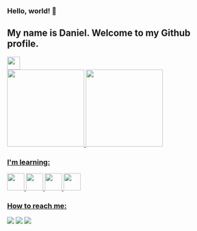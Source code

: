 ### Hello, world! 👋
## My name is Daniel. Welcome to my Github profile.

<img src="https://c.tenor.com/i3pR9emucLgAAAAC/what-dog.gif" width="30"/>

<div>
<a href="https://github.com/DanielGMesquita">
<img height="180em" src="https://github-readme-stats.vercel.app/api/top-langs/?username=DanielGMesquita&layout=compact&langs_count=7&theme=dracula"/>
<img height="180em" src="https://github-readme-stats.vercel.app/api?username=DanielGMesquita&show_icons=true&theme=dracula&include_all_commits=true&count_private=true"/>
</div>

### I'm learning:
<img src="https://cdn.jsdelivr.net/gh/devicons/devicon/icons/html5/html5-original-wordmark.svg" width="40" height="40"/> <img src="https://cdn.jsdelivr.net/gh/devicons/devicon/icons/css3/css3-original-wordmark.svg" width="40" height="40"/> <img src="https://cdn.jsdelivr.net/gh/devicons/devicon/icons/javascript/javascript-plain.svg" width="40" height="40"/> <img src="https://cdn.jsdelivr.net/gh/devicons/devicon/icons/python/python-original-wordmark.svg" width="40" height="40"/>

### How to reach me:

<div>
<a href="https://instagram.com/eudanielmesquita" target="_blank"><img src="https://img.shields.io/badge/-Instagram-%23E4405F?style=for-the-badge&logo=instagram&logoColor=white" target="_blank"></a>
<a href = "mailto:daniel_mesquita2@hotmail.com"><img src="https://img.shields.io/badge/Gmail-D14836?style=for-the-badge&logo=gmail&logoColor=white" target="_blank"></a>
<a href="https://www.linkedin.com/in/danielgmesquita" target="_blank"><img src="https://img.shields.io/badge/-LinkedIn-%230077B5?style=for-the-badge&logo=linkedin&logoColor=white" target="_blank"></a>   
</div>

<!--
**DanielGMesquita/DanielGMesquita** is a ✨ _special_ ✨ repository because its `README.md` (this file) appears on your GitHub profile.

Here are some ideas to get you started:

- 🔭 I’m currently working on ...
- 🌱 I’m currently learning ...
- 👯 I’m looking to collaborate on ...
- 🤔 I’m looking for help with ...
- 💬 Ask me about ...
- 📫 How to reach me: ...
- 😄 Pronouns: ...
- ⚡ Fun fact: ...
-->
